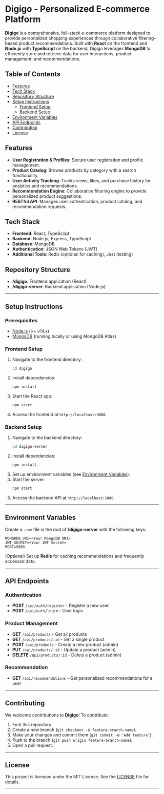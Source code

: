 # Digigo - Personalized E-commerce Platform

**Digigo** is a comprehensive, full-stack e-commerce platform designed to provide personalized shopping experiences through collaborative filtering-based product recommendations. Built with **React** on the frontend and **Node.js** with **TypeScript** on the backend, Digigo leverages **MongoDB** to efficiently store and retrieve data for user interactions, product management, and recommendations.

## Table of Contents
- [Features](#features)
- [Tech Stack](#tech-stack)
- [Repository Structure](#repository-structure)
- [Setup Instructions](#setup-instructions)
  - [Frontend Setup](#frontend-setup)
  - [Backend Setup](#backend-setup)
- [Environment Variables](#environment-variables)
- [API Endpoints](#api-endpoints)
- [Contributing](#contributing)
- [License](#license)

## Features

- **User Registration & Profiles**: Secure user registration and profile management.
- **Product Catalog**: Browse products by category with a search functionality.
- **User Activity Tracking**: Tracks views, likes, and purchase history for analytics and recommendations.
- **Recommendation Engine**: Collaborative filtering engine to provide personalized product suggestions.
- **RESTful API**: Manages user authentication, product catalog, and recommendation requests.

## Tech Stack

- **Frontend**: React, TypeScript
- **Backend**: Node.js, Express, TypeScript
- **Database**: MongoDB
- **Authentication**: JSON Web Tokens (JWT)
- **Additional Tools**: Redis (optional for caching), Jest (testing)

## Repository Structure

- **/digigo**: Frontend application (React)
- **/digigo-server**: Backend application (Node.js)

---

## Setup Instructions

### Prerequisites

- [Node.js](https://nodejs.org/) (>= v14.x)
- [MongoDB](https://www.mongodb.com/) (running locally or using MongoDB Atlas)

### Frontend Setup

1. Navigate to the frontend directory:
   ```bash
   cd digigo
   ```
2. Install dependencies:
   ```bash
   npm install
   ```
3. Start the React app:
   ```bash
   npm start
   ```
4. Access the frontend at `http://localhost:3000`.

### Backend Setup

1. Navigate to the backend directory:
   ```bash
   cd digigo-server
   ```
2. Install dependencies:
   ```bash
   npm install
   ```
3. Set up environment variables (see [Environment Variables](#environment-variables)).
4. Start the server:
   ```bash
   npm start
   ```
5. Access the backend API at `http://localhost:5000`.

---

## Environment Variables

Create a `.env` file in the root of **/digigo-server** with the following keys:

```plaintext
MONGODB_URI=<Your MongoDB URI>
JWT_SECRET=<Your JWT Secret>
PORT=5000
```

(Optional) Set up **Redis** for caching recommendations and frequently accessed data.

---

## API Endpoints

### Authentication
- **POST** `/api/auth/register` - Register a new user
- **POST** `/api/auth/login` - User login

### Product Management
- **GET** `/api/products` - Get all products
- **GET** `/api/products/:id` - Get a single product
- **POST** `/api/products` - Create a new product (admin)
- **PUT** `/api/products/:id` - Update a product (admin)
- **DELETE** `/api/products/:id` - Delete a product (admin)

### Recommendation
- **GET** `/api/recommendations` - Get personalized recommendations for a user

---

## Contributing

We welcome contributions to **Digigo**! To contribute:

1. Fork this repository.
2. Create a new branch (`git checkout -b feature-branch-name`).
3. Make your changes and commit them (`git commit -m 'Add feature'`).
4. Push to the branch (`git push origin feature-branch-name`).
5. Open a pull request.

---

## License

This project is licensed under the MIT License. See the [LICENSE](LICENSE) file for details.

--- 
